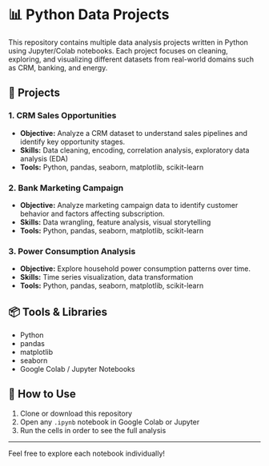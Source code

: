 # 📊 Python Data Projects

This repository contains multiple data analysis projects written in Python using Jupyter/Colab notebooks. Each project focuses on cleaning, exploring, and visualizing different datasets from real-world domains such as CRM, banking, and energy.

## 📁 Projects

### 1. CRM Sales Opportunities
- **Objective:** Analyze a CRM dataset to understand sales pipelines and identify key opportunity stages.
- **Skills:** Data cleaning, encoding, correlation analysis, exploratory data analysis (EDA)
- **Tools:** Python, pandas, seaborn, matplotlib, scikit-learn

### 2. Bank Marketing Campaign
- **Objective:** Analyze marketing campaign data to identify customer behavior and factors affecting subscription.
- **Skills:** Data wrangling, feature analysis, visual storytelling
- **Tools:** Python, pandas, seaborn, matplotlib, scikit-learn

### 3. Power Consumption Analysis
- **Objective:** Explore household power consumption patterns over time.
- **Skills:** Time series visualization, data transformation
- **Tools:** Python, pandas, seaborn, matplotlib, scikit-learn

## 📦 Tools & Libraries
- Python
- pandas
- matplotlib
- seaborn
- Google Colab / Jupyter Notebooks

## 🚀 How to Use
1. Clone or download this repository
2. Open any `.ipynb` notebook in Google Colab or Jupyter
3. Run the cells in order to see the full analysis

---

Feel free to explore each notebook individually!
